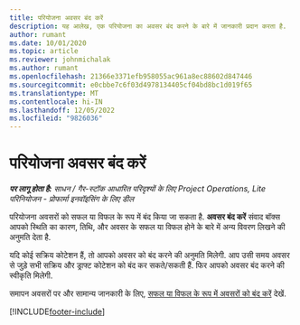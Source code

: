 ```yaml
---
title: परियोजना अवसर बंद करें
description: यह आलेख, एक परियोजना का अवसर बंद करने के बारे में जानकारी प्रदान करता है.
author: rumant
ms.date: 10/01/2020
ms.topic: article
ms.reviewer: johnmichalak
ms.author: rumant
ms.openlocfilehash: 21366e3371efb958055ac961a8ec88602d847446
ms.sourcegitcommit: e0cbbe7c6f03d4978134405cf04bd8bc1d019f65
ms.translationtype: MT
ms.contentlocale: hi-IN
ms.lasthandoff: 12/05/2022
ms.locfileid: "9826036"
---
```

# <a name="close-a-project-opportunity"></a>परियोजना अवसर बंद करें 

_**पर लागू होता है:** साधन / गैर-स्टॉक आधारित परिदृश्यों के लिए Project Operations, Lite परिनियोजन - प्रोफार्मा इनवॉइसिंग के लिए डील_

परियोजना अवसरों को सफल या विफल के रूप में बंद किया जा सकता है. **अवसर बंद करें** संवाद बॉक्स आपको स्थिति का कारण, तिथि, और अवसर के सफल या विफल होने के बारे में अन्य विवरण लिखने की अनुमति देता है.

यदि कोई सक्रिय कोटेशन हैं, तो आपको अवसर को बंद करने की अनुमति मिलेगी. आप उसी समय अवसर से जुड़े सभी सक्रिय और ड्राफ्ट कोटेशन को बंद कर सकते/सकती हैं. फिर आपको अवसर बंद करने की स्वीकृति मिलेगी.

समापन अवसरों पर और सामान्य जानकारी के लिए, [सफल या विफल के रूप में अवसरों को बंद करें](/dynamics365/sales-enterprise/close-opportunity-won-lost-sales) देखें.


[!INCLUDE[footer-include](../includes/footer-banner.md)]

